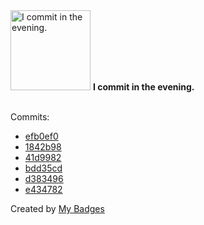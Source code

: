 <img src="https://my-badges.github.io/my-badges/evening-commits.png" alt="I commit in the evening." title="I commit in the evening." width="128">
<strong>I commit in the evening.</strong>
<br><br>

Commits:

- <a href="https://github.com/dwesh163/docker-manager/commit/efb0ef0037c590fb6e87460f66bd54c20b68fbcb">efb0ef0</a>
- <a href="https://github.com/dwesh163/docker-manager/commit/1842b9895f59ee9412c636bf345920eb7e44a9a0">1842b98</a>
- <a href="https://github.com/dwesh163/docker-manager/commit/41d99823ce152e56579c695aec3658de75c4ad9f">41d9982</a>
- <a href="https://github.com/dwesh163/docker-manager/commit/bdd35cd696c77d2a2326dc8cfefb02cce34cb1ae">bdd35cd</a>
- <a href="https://github.com/dwesh163/docker-manager/commit/d383496326ab424dd6447a720c8f7dff442919fe">d383496</a>
- <a href="https://github.com/dwesh163/docker-manager/commit/e4347820dc690341e4e88a814ee6063f39e11c25">e434782</a>


Created by <a href="https://github.com/my-badges/my-badges">My Badges</a>